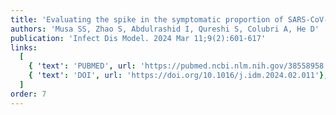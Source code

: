 ```yaml
---
title: 'Evaluating the spike in the symptomatic proportion of SARS-CoV-2 in China in 2022 with variolation effects: a modeling analysis'
authors: 'Musa SS, Zhao S, Abdulrashid I, Qureshi S, Colubri A, He D'
publication: 'Infect Dis Model. 2024 Mar 11;9(2):601-617'
links:
  [
    { 'text': 'PUBMED', url: 'https://pubmed.ncbi.nlm.nih.gov/38558958'},
    { 'text': 'DOI', url: 'https://doi.org/10.1016/j.idm.2024.02.011'},
  ]
order: 7
---
```

